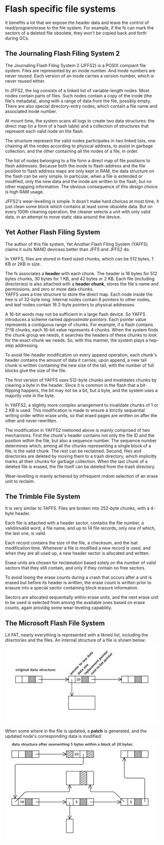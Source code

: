 # Flash specific file systems
It benefits a lot that we expose the header data and leave the control of read/program/erase to the file system. For example, if the fs can mark the sectors of a deleted file obsolete, they won't be copied back and forth during GCs.   

## The Journaling Flash Filing System 2
The Journaling Flash Filing System 2 (JFFS2) is a POSIX compiant file system. Files are represented by an inode number. And inode numbers are never reused. Each version of an inode carries a version number, which is never reused either.   

In JFFS2, the log consists of a linked list of variable-length nodes. Most nodes contain parts of files. Such nodes contain a copy of the inode (the file's metadata), along with a range of data from the file, possibly empty. There are also special directory-entry nodes, which contain a file name and associated inode number.   

At mount time, the system scans all logs to create two data structures: the direct map (in a form of a hash table) and a collection of structures that represent each valid node on the flash.    

The structure represent the valid nodes participates in two linked lists, one chaining all the nodes according to physical address, to assist in garbage collection, and the other containing all the nodes of a file, in order.   

The list of nodes belonging to a file form a direct map of file positions to flash addresses. Because both the inode to flash-address and the file position to flash address maps are only kept in RAM, the data structure on the flash can be very simple. In particular, when a file is extended or modified, only the new data and the inode are written to the flash, but no other mapping information. The obvious consequence of this design choice is high RAM usage.   

JFFS2's wear-levelling is simple. It dosn't make hard choices at most time, it just clean some block which contains at least some obsolete data. But on every 100th cleaning operation, the cleaner selects a unit with only valid data, in an attempt to move static data around the device.   

## Yet Aother Flash Filing System
The author of this file system, Yet Another Flash Filing System (YAFFS) claims it suits NAND devicess better than JFFS and JFFS2 do.   

In YAFFS, files are stored in fixed sized chunks, which can be 512 bytes, 1 KB or 2KB in size.   

The fs associates a __header__ with each chunk. The header is 16 bytes for 512 bytes chunks, 30 bytes for 1 KB, and 42 bytes or 2 KB. Each file (including directories) is also attached with a __header chunk__, stores the file's name and permissions, and zero or more data chunks.     
YAFFS uses a tree structure to store the direct map. Each node inside the tree is of 32-byte long. Internal nodes contain 8 pointers to other nodes, and leaf nodes contain 16 2-byte pointers to physical addresses.   

A 16-bit words may not be sufficient in a large flash device. So YAFFS introduces a scheme named _approximate pointers_. Each pointer value represents a contiguous range of chunks. For example, if a flash contains 2^18 chunks, each 16-bit value represents 4 chunks. When the system finds the chunk group we needs, it searches the headers of these chunks to look for the exact chunk we needs. So, with this manner, the system plays a twp-step addressing.   

To avoid file-header modification on every append operation, each chunk's header contains the amount of data it carries; upon append, a new tail chunk is written containing the new size of the tail, with the number of full blocks give the size of the file.   

The first version of YAFFS uses 512-byte chunks and invalidates chunks by clearing a byte in the header. Since it is common in the flash that a bit-flipping happens, the bit may not be a bit, but a byte, and the system uses a majority vote in the byte.   

In YAFFS2, a slightly more complex arrangement to invalidate chunks of 1 or 2 KB is used. This modification is made to ensure a strictly sequential writing order within erase units, so that eraed pages are written on after the other and never rewritten.   

The modification in YAFFS2 metioned above is mainly comprised of two mechanisms. First the chunk's header contains not only the file ID and the position within the file, but also a sequence number. The sequence number determines which, among all the chunks representing a single block of a file, is the valid chunk. The rest can be reclaimed. Second, files and directories are deleted by moving them to a trash directory, which implicitly marks all their chunks for garbage collection. When the last chunk of a deleted file is erased, the file itself can be deleted from the trash directory.   

Wear-levelling is mainly achieved by infrequent rndom selection of an erase unit to reclaim.   

## The Trimble File System
It is very similar to TAFFS. Files are broken into 252-byte chunks, with a 4-byte header.      

Each file is attached with a header sector, contains the file number, a valid/invalid word, a file name, and up to 14 file records, only one of which, the last one, is valid.   

Each record contains the size of the file, a checksum, and the lsat modification time. Whenever a file is modified a new record is used, and when they are all used up, a new header sector is allocated and written.   

Erase units are chosen for reclamation based solely on the number of valid sectors that they still contain, and only if they contain no free sectors.      

To avoid losing the erase counts during a crash that occurs after a unit is erased but before its header is written, the erase count is written prior to erasure into a special sector containing block erasure information.   

Sectors are allocated sequentially within erase units, and the next erase unit to be used is selected from among the available ones based on erase counts, again providig some wear-leveling capability.   

## The Microsoft Flash File System
Lit FAT, nearly everything is represented with a likned list, including the directories and the files. An internal structure of a file is shown below:    
![MFFS File internals](pics/MFFS_1.png)   

When some where in the file is updated, a __patch__ is generated, and the updated node's corresponding data is modified:   
![MFFS Patches](pics/MFFS_2.png)   

